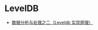 # LevelDB

* [数据分析与处理之二（Leveldb 实现原理）](http://www.cnblogs.com/haippy/archive/2011/12/04/2276064.html)
